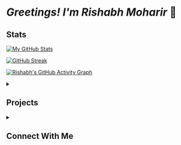 # _Greetings! I'm Rishabh Moharir_ 👋

<h2>Stats</h2>

[![My GitHub Stats](https://github-readme-stats.vercel.app/api?username=redromnon&show_icons=true&theme=radical&include_all_commits=true)](https://github.com/anuraghazra/github-readme-stats)

[![GitHub Streak](https://streak-stats.demolab.com?user=redromnon&theme=radical)](https://git.io/streak-stats)

[![Rishabh's GitHub Activity Graph](https://github-readme-activity-graph.vercel.app/graph?username=redromnon&bg_color=160f21&color=80fef9&line=f20274&point=fae534&area=true)](https://github.com/ashutosh00710/github-readme-activity-graph)

<details>
<summary> <h2>Projects</h2> </summary>

| Project | Description | Stars | Top Language |
| --- | --- | --- | --- |
| [HeroicBashLauncher](https://github.com/redromnon/HeroicBashLauncher) | 🎮 Directly launch any Epic Games Store and GOG game from anywhere without Heroic. | <img alt="GitHub Repo stars" src="https://img.shields.io/github/stars/redromnon/HeroicBashLauncher?color=dark%20green"> | <img alt="GitHub top language" src="https://img.shields.io/github/languages/top/redromnon/HeroicBashLauncher?style=plastic"> |
| [Geet](https://github.com/redromnon/Geet) | 🎵 A minimalistic YouTube Music frontend | <img alt="GitHub Repo stars" src="https://img.shields.io/github/stars/redromnon/Geet?color=dark%20green">  | <img alt="GitHub top language" src="https://img.shields.io/github/languages/top/redromnon/Geet?style=plastic"> |
| [iBackep](https://github.com/redromnon/iBackep) | 🧰 A lightweight GUI backup manager for Apple iPhone and iPad on Linux | <img alt="GitHub Repo stars" src="https://img.shields.io/github/stars/redromnon/iBackep?color=dark%20green"> | <img alt="GitHub top language" src="https://img.shields.io/github/languages/top/redromnon/iBackep?style=plastic"> |
| [stable-diffusion-interactive-notebook](https://github.com/redromnon/stable-diffusion-interactive-notebook) | 🤖 A Jupyter widgets-based interactive notebook for Google Colab to generate images using Stable Diffusion. | <img alt="GitHub Repo stars" src="https://img.shields.io/github/stars/redromnon/stable-diffusion-interactive-notebook?color=dark%20green"> | <img alt="GitHub top language" src="https://img.shields.io/github/languages/top/redromnon/stable-diffusion-interactive-notebook?style=plastic"> |
| [gif2gif-sd](https://github.com/redromnon/gif2gif-sd) | 🤖 Google Colab notebook for GIF-to-GIF generation using Stable Diffusion | <img alt="GitHub Repo stars" src="https://img.shields.io/github/stars/redromnon/gif2gif-sd?color=dark%20green"> | <img alt="GitHub top language" src="https://img.shields.io/github/languages/top/redromnon/gif2gif-sd?style=plastic"> |
| [Music Beats Shop](https://github.com/redromnon/Music-Beats-Shop) | 🎵 E-commerce platform for selling music beats and personalized services | <img alt="GitHub Repo stars" src="https://img.shields.io/github/stars/redromnon/Music-Beats-Shop?color=dark%20green"> | <img alt="GitHub top language" src="https://img.shields.io/github/languages/top/redromnon/Music-Beats-Shop?style=plastic"> |
| [es-theme-blackdice](https://github.com/redromnon/es-theme-blackdice) | 🎮 A Simple-Monochrome Theme for Emulationstation |  <img alt="GitHub Repo stars" src="https://img.shields.io/github/stars/redromnon/es-theme-blackdice?color=dark%20green"> | XML |

</details>

<details>
<summary> <h2>Connect With Me</h2> </summary>

[![LinkedIn](https://img.shields.io/badge/linkedin-%230077B5.svg?style=for-the-badge&logo=linkedin&logoColor=white)](https://in.linkedin.com/in/rishabh-moharir-b804121b5) [![Twitter](https://img.shields.io/badge/Twitter-%231DA1F2.svg?style=for-the-badge&logo=Twitter&logoColor=white)](https://twitter.com/redromnon)

</details>
